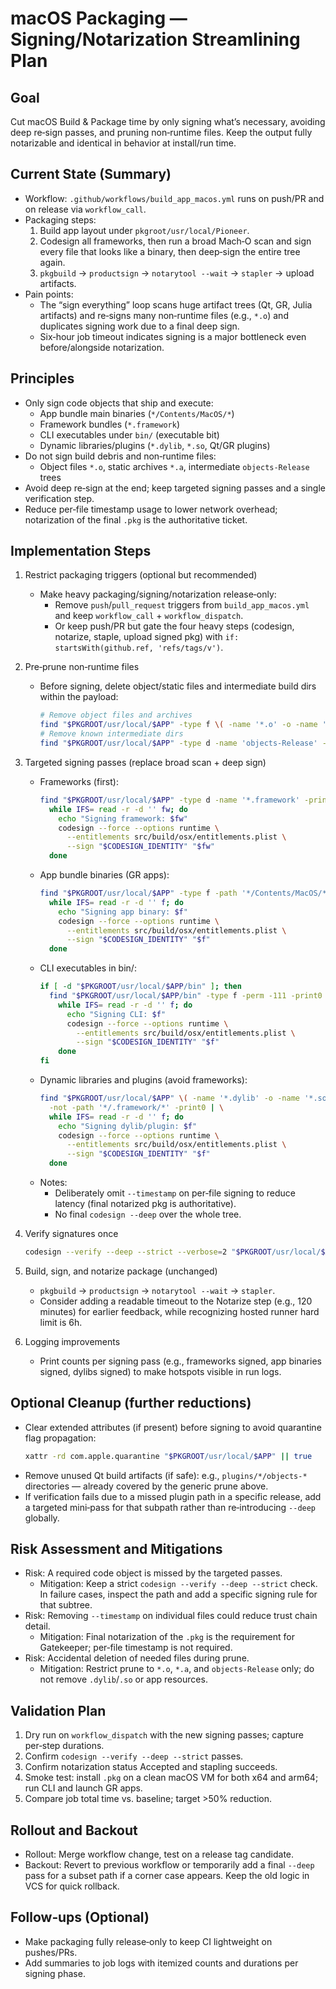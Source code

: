 # macOS Packaging — Signing/Notarization Streamlining Plan

## Goal

Cut macOS Build & Package time by only signing what’s necessary, avoiding deep re‑sign passes, and pruning non‑runtime files. Keep the output fully notarizable and identical in behavior at install/run time.

## Current State (Summary)

- Workflow: `.github/workflows/build_app_macos.yml` runs on push/PR and on release via `workflow_call`.
- Packaging steps:
  1) Build app layout under `pkgroot/usr/local/Pioneer`.
  2) Codesign all frameworks, then run a broad Mach‑O scan and sign every file that looks like a binary, then deep‑sign the entire tree again.
  3) `pkgbuild` → `productsign` → `notarytool --wait` → `stapler` → upload artifacts.
- Pain points:
  - The “sign everything” loop scans huge artifact trees (Qt, GR, Julia artifacts) and re‑signs many non‑runtime files (e.g., `*.o`) and duplicates signing work due to a final deep sign.
  - Six‑hour job timeout indicates signing is a major bottleneck even before/alongside notarization.

## Principles

- Only sign code objects that ship and execute:
  - App bundle main binaries (`*/Contents/MacOS/*`)
  - Framework bundles (`*.framework`)
  - CLI executables under `bin/` (executable bit)
  - Dynamic libraries/plugins (`*.dylib`, `*.so`, Qt/GR plugins)
- Do not sign build debris and non‑runtime files:
  - Object files `*.o`, static archives `*.a`, intermediate `objects-Release` trees
- Avoid deep re‑sign at the end; keep targeted signing passes and a single verification step.
- Reduce per‑file timestamp usage to lower network overhead; notarization of the final `.pkg` is the authoritative ticket.

## Implementation Steps

1) Restrict packaging triggers (optional but recommended)
   - Make heavy packaging/signing/notarization release‑only:
     - Remove `push`/`pull_request` triggers from `build_app_macos.yml` and keep `workflow_call` + `workflow_dispatch`.
     - Or keep push/PR but gate the four heavy steps (codesign, notarize, staple, upload signed pkg) with `if: startsWith(github.ref, 'refs/tags/v')`.

2) Pre‑prune non‑runtime files
   - Before signing, delete object/static files and intermediate build dirs within the payload:
     ```bash
     # Remove object files and archives
     find "$PKGROOT/usr/local/$APP" -type f \( -name '*.o' -o -name '*.a' \) -delete
     # Remove known intermediate dirs
     find "$PKGROOT/usr/local/$APP" -type d -name 'objects-Release' -prune -exec rm -rf {} +
     ```

3) Targeted signing passes (replace broad scan + deep sign)
   - Frameworks (first):
     ```bash
     find "$PKGROOT/usr/local/$APP" -type d -name '*.framework' -print0 | \
       while IFS= read -r -d '' fw; do
         echo "Signing framework: $fw"
         codesign --force --options runtime \
           --entitlements src/build/osx/entitlements.plist \
           --sign "$CODESIGN_IDENTITY" "$fw"
       done
     ```
   - App bundle binaries (GR apps):
     ```bash
     find "$PKGROOT/usr/local/$APP" -type f -path '*/Contents/MacOS/*' -print0 | \
       while IFS= read -r -d '' f; do
         echo "Signing app binary: $f"
         codesign --force --options runtime \
           --entitlements src/build/osx/entitlements.plist \
           --sign "$CODESIGN_IDENTITY" "$f"
       done
     ```
   - CLI executables in bin/:
     ```bash
     if [ -d "$PKGROOT/usr/local/$APP/bin" ]; then
       find "$PKGROOT/usr/local/$APP/bin" -type f -perm -111 -print0 | \
         while IFS= read -r -d '' f; do
           echo "Signing CLI: $f"
           codesign --force --options runtime \
             --entitlements src/build/osx/entitlements.plist \
             --sign "$CODESIGN_IDENTITY" "$f"
         done
     fi
     ```
   - Dynamic libraries and plugins (avoid frameworks):
     ```bash
     find "$PKGROOT/usr/local/$APP" \( -name '*.dylib' -o -name '*.so' \) \
       -not -path '*/.framework/*' -print0 | \
       while IFS= read -r -d '' f; do
         echo "Signing dylib/plugin: $f"
         codesign --force --options runtime \
           --entitlements src/build/osx/entitlements.plist \
           --sign "$CODESIGN_IDENTITY" "$f"
       done
     ```
   - Notes:
     - Deliberately omit `--timestamp` on per‑file signing to reduce latency (final notarized pkg is authoritative).
     - No final `codesign --deep` over the whole tree.

4) Verify signatures once
   ```bash
   codesign --verify --deep --strict --verbose=2 "$PKGROOT/usr/local/$APP"
   ```

5) Build, sign, and notarize package (unchanged)
   - `pkgbuild` → `productsign` → `notarytool --wait` → `stapler`.
   - Consider adding a readable timeout to the Notarize step (e.g., 120 minutes) for earlier feedback, while recognizing hosted runner hard limit is 6h.

6) Logging improvements
   - Print counts per signing pass (e.g., frameworks signed, app binaries signed, dylibs signed) to make hotspots visible in run logs.

## Optional Cleanup (further reductions)

- Clear extended attributes (if present) before signing to avoid quarantine flag propagation:
  ```bash
  xattr -rd com.apple.quarantine "$PKGROOT/usr/local/$APP" || true
  ```
- Remove unused Qt build artifacts (if safe): e.g., `plugins/*/objects-*` directories — already covered by the generic prune above.
- If verification fails due to a missed plugin path in a specific release, add a targeted mini‑pass for that subpath rather than re‑introducing `--deep` globally.

## Risk Assessment and Mitigations

- Risk: A required code object is missed by the targeted passes.
  - Mitigation: Keep a strict `codesign --verify --deep --strict` check. In failure cases, inspect the path and add a specific signing rule for that subtree.
- Risk: Removing `--timestamp` on individual files could reduce trust chain detail.
  - Mitigation: Final notarization of the `.pkg` is the requirement for Gatekeeper; per‑file timestamp is not required.
- Risk: Accidental deletion of needed files during prune.
  - Mitigation: Restrict prune to `*.o`, `*.a`, and `objects-Release` only; do not remove `.dylib`/`.so` or app resources.

## Validation Plan

1) Dry run on `workflow_dispatch` with the new signing passes; capture per‑step durations.
2) Confirm `codesign --verify --deep --strict` passes.
3) Confirm notarization status Accepted and stapling succeeds.
4) Smoke test: install `.pkg` on a clean macOS VM for both x64 and arm64; run CLI and launch GR apps.
5) Compare job total time vs. baseline; target >50% reduction.

## Rollout and Backout

- Rollout: Merge workflow change, test on a release tag candidate.
- Backout: Revert to previous workflow or temporarily add a final `--deep` pass for a subset path if a corner case appears. Keep the old logic in VCS for quick rollback.

## Follow‑ups (Optional)

- Make packaging fully release‑only to keep CI lightweight on pushes/PRs.
- Add summaries to job logs with itemized counts and durations per signing phase.
